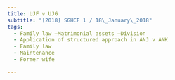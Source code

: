 ```yaml
---
title: UJF v UJG 
subtitle: "[2018] SGHCF 1 / 18\_January\_2018"
tags:
  - Family law —Matrimonial assets —Division
  - Application of structured approach in ANJ v ANK
  - Family law
  - Maintenance
  - Former wife

---
```


